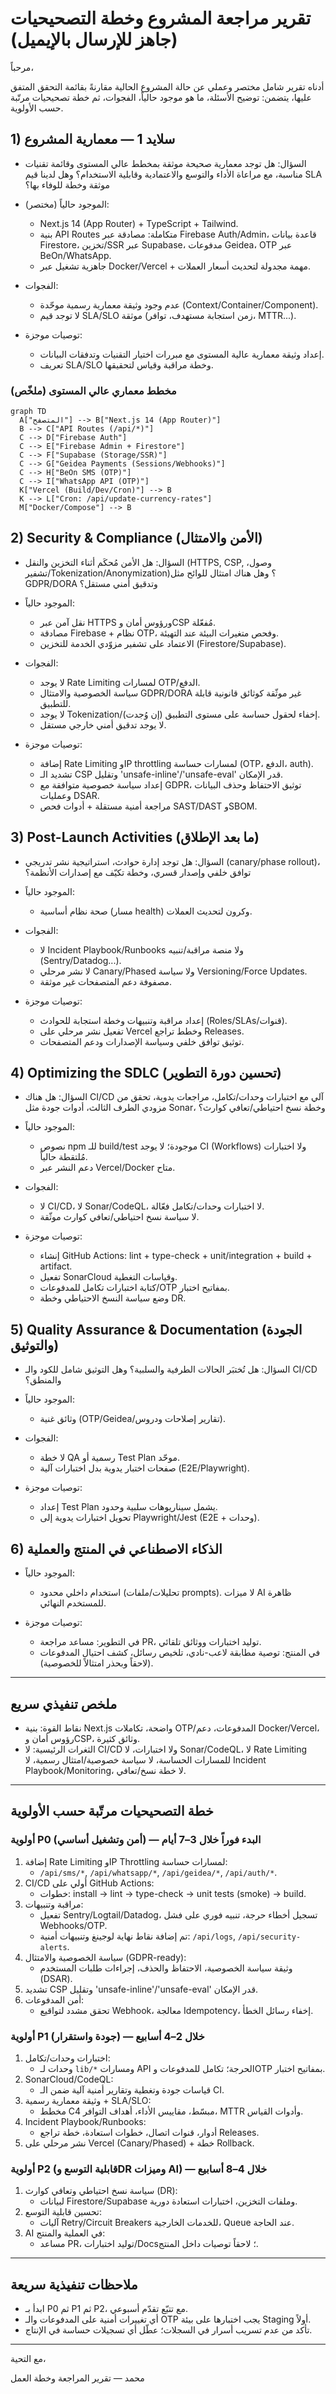 # تقرير مراجعة المشروع وخطة التصحيحيات (جاهز للإرسال بالإيميل)

مرحباً،

أدناه تقرير شامل مختصر وعملي عن حالة المشروع الحالية مقارنةً بقائمة التحقق المتفق عليها، يتضمن: توضيح الأسئلة، ما هو موجود حالياً، الفجوات، ثم خطة تصحيحيات مرتّبة حسب الأولوية.

## 1) سلايد 1 — معمارية المشروع

- السؤال: هل توجد معمارية صحيحة موثقة بمخطط عالي المستوى وقائمة تقنيات مناسبة، مع مراعاة الأداء والتوسع والاعتمادية وقابلية الاستخدام؟ وهل لدينا قيم SLA موثقة وخطة للوفاء بها؟

- الموجود حالياً (مختصر):
  - Next.js 14 (App Router) + TypeScript + Tailwind.
  - بنية API Routes متكاملة: مصادقة عبر Firebase Auth/Admin، قاعدة بيانات Firestore، تخزين/SSR عبر Supabase، مدفوعات Geidea، OTP عبر BeOn/WhatsApp.
  - جاهزية تشغيل عبر Docker/Vercel + مهمة مجدولة لتحديث أسعار العملات.

- الفجوات:
  - عدم وجود وثيقة معمارية رسمية موحّدة (Context/Container/Component).
  - لا توجد قيم SLA/SLO موثقة (زمن استجابة مستهدف، توافر، MTTR...).

- توصيات موجزة:
  - إعداد وثيقة معمارية عالية المستوى مع مبررات اختيار التقنيات وتدفقات البيانات.
  - تعريف SLA/SLO وخطة مراقبة وقياس لتحقيقها.

### مخطط معماري عالي المستوى (ملخّص)

```mermaid
graph TD
  A["المتصفح"] --> B["Next.js 14 (App Router)"]
  B --> C["API Routes (/api/*)"]
  C --> D["Firebase Auth"]
  C --> E["Firebase Admin + Firestore"]
  C --> F["Supabase (Storage/SSR)"]
  C --> G["Geidea Payments (Sessions/Webhooks)"]
  C --> H["BeOn SMS (OTP)"]
  C --> I["WhatsApp API (OTP)"]
  K["Vercel (Build/Dev/Cron)"] --> B
  K --> L["Cron: /api/update-currency-rates"]
  M["Docker/Compose"] --> B
```

## 2) Security & Compliance (الأمن والامتثال)

- السؤال: هل الأمن مُحكَم أثناء التخزين والنقل (HTTPS, CSP, وصول، تشفير/Tokenization/Anonymization)؟ وهل هناك امتثال للوائح مثل GDPR/DORA وتدقيق أمني مستقل؟

- الموجود حالياً:
  - نقل آمن عبر HTTPS ورؤوس أمان وCSP مُفعّلة.
  - مصادقة Firebase + نظام OTP، وفحص متغيرات البيئة عند التهيئة.
  - الاعتماد على تشفير مزوّدي الخدمة للتخزين (Firestore/Supabase).

- الفجوات:
  - لا يوجد Rate Limiting لمسارات OTP/الدفع.
  - سياسة الخصوصية والامتثال GDPR/DORA غير موثّقة كوثائق قانونية قابلة للتطبيق.
  - لا يوجد Tokenization/إخفاء لحقول حساسة على مستوى التطبيق (إن وُجدت).
  - لا يوجد تدقيق أمني خارجي مستقل.

- توصيات موجزة:
  - إضافة Rate Limiting وIP throttling لمسارات حساسة (OTP، الدفع، auth).
  - تشديد الـ CSP وتقليل 'unsafe-inline'/'unsafe-eval' قدر الإمكان.
  - إعداد سياسة خصوصية متوافقة مع GDPR، توثيق الاحتفاظ وحذف البيانات وعمليات DSAR.
  - مراجعة أمنية مستقلة + أدوات فحص SAST/DAST وSBOM.

## 3) Post-Launch Activities (ما بعد الإطلاق)

- السؤال: هل توجد إدارة حوادث، استراتيجية نشر تدريجي (canary/phase rollout)، توافق خلفي وإصدار قسري، وخطة تكيّف مع إصدارات الأنظمة؟

- الموجود حالياً:
  - صحة نظام أساسية (مسار health) وكرون لتحديث العملات.

- الفجوات:
  - لا Incident Playbook/Runbooks ولا منصة مراقبة/تنبيه (Sentry/Datadog...).
  - لا نشر مرحلي Canary/Phased ولا سياسة Versioning/Force Updates.
  - مصفوفة دعم المتصفحات غير موثقة.

- توصيات موجزة:
  - إعداد مراقبة وتنبيهات وخطة استجابة للحوادث (Roles/SLAs/قنوات).
  - تفعيل نشر مرحلي على Vercel وخطط تراجع Releases.
  - توثيق توافق خلفي وسياسة الإصدارات ودعم المتصفحات.

## 4) Optimizing the SDLC (تحسين دورة التطوير)

- السؤال: هل هناك CI/CD آلي مع اختبارات وحدات/تكامل، مراجعات يدوية، تحقق من مزودي الطرف الثالث، أدوات جودة مثل Sonar، وخطة نسخ احتياطي/تعافي كوارث؟

- الموجود حالياً:
  - نصوص npm للـ build/test موجودة؛ لا يوجد CI (Workflows) ولا اختبارات مُلتقطة حالياً.
  - دعم النشر عبر Vercel/Docker متاح.

- الفجوات:
  - لا CI/CD، لا Sonar/CodeQL، لا اختبارات وحدات/تكامل فعّالة.
  - لا سياسة نسخ احتياطي/تعافي كوارث موثّقة.

- توصيات موجزة:
  - إنشاء GitHub Actions: lint + type-check + unit/integration + build + artifact.
  - تفعيل SonarCloud وقياسات التغطية.
  - كتابة اختبارات تكامل للمدفوعات/OTP بمفاتيح اختبار.
  - وضع سياسة النسخ الاحتياطي وخطة DR.

## 5) Quality Assurance & Documentation (الجودة والتوثيق)

- السؤال: هل تُختبَر الحالات الطرفية والسلبية؟ وهل التوثيق شامل للكود والـ CI/CD والمنطق؟

- الموجود حالياً:
  - وثائق غنية (OTP/Geidea/تقارير إصلاحات ودروس).

- الفجوات:
  - لا خطة QA رسمية أو Test Plan موحّد.
  - صفحات اختبار يدوية بدل اختبارات آلية (E2E/Playwright).

- توصيات موجزة:
  - إعداد Test Plan يشمل سيناريوهات سلبية وحدود.
  - تحويل اختبارات يدوية إلى Playwright/Jest (E2E + وحدات).

## 6) الذكاء الاصطناعي في المنتج والعملية

- الموجود حالياً:
  - استخدام داخلي محدود (تحليلات/ملفات prompts). لا ميزات AI ظاهرة للمستخدم النهائي.

- توصيات موجزة:
  - في التطوير: مساعد مراجعة PR، توليد اختبارات ووثائق تلقائي.
  - في المنتج: توصية مطابقة لاعب-نادي، تلخيص رسائل، كشف احتيال المدفوعات (لاحقاً وبحذر امتثالاً للخصوصية).

---

## ملخص تنفيذي سريع

- نقاط القوة: بنية Next.js واضحة، تكاملات OTP/المدفوعات، دعم Docker/Vercel، رؤوس أمان وCSP، وثائق كثيرة.
- الثغرات الرئيسية: لا CI/CD ولا اختبارات، لا Sonar/CodeQL، لا Rate Limiting للمسارات الحساسة، لا سياسة خصوصية/امتثال رسمية، لا Incident Playbook/Monitoring، لا خطة نسخ/تعافي.

---

## خطة التصحيحيات مرتّبة حسب الأولوية

### أولوية P0 (أمن وتشغيل أساسي) — البدء فوراً خلال 3–7 أيام
1) إضافة Rate Limiting وIP Throttling لمسارات حساسة:
   - `/api/sms/*`, `/api/whatsapp/*`, `/api/geidea/*`, `/api/auth/*`.
2) CI/CD أولي على GitHub Actions:
   - خطوات: install → lint → type-check → unit tests (smoke) → build.
3) مراقبة وتنبيهات:
   - تفعيل Sentry/Logtail/Datadog، تسجيل أخطاء حرجة، تنبيه فوري على فشل Webhooks/OTP.
   - تم إضافة نقاط نهاية لوجينغ وتنبيهات أمنية: `/api/logs`, `/api/security-alerts`.
4) سياسة الخصوصية والامتثال (GDPR-ready):
   - وثيقة سياسة الخصوصية، الاحتفاظ والحذف، إجراءات طلبات المستخدم (DSAR).
5) تشديد CSP وتقليل 'unsafe-inline'/'unsafe-eval' قدر الإمكان.
6) أمن المدفوعات:
   - تحقق مشدد لتواقيع Webhook، معالجة Idempotency، إخفاء رسائل الخطأ.

### أولوية P1 (جودة واستقرار) — خلال 2–4 أسابيع
1) اختبارات وحدات/تكامل:
   - وحدات لـ `lib/*` ومسارات API الحرجة؛ تكامل للمدفوعات وOTP بمفاتيح اختبار.
2) SonarCloud/CodeQL:
   - قياسات جودة وتغطية وتقارير أمنية آلية ضمن الـ CI.
3) وثيقة معمارية رسمية + SLA/SLO:
   - مخطط C4 مبسّط، مقاييس الأداء، أهداف التوافر، MTTR وأدوات القياس.
4) Incident Playbook/Runbooks:
   - أدوار، قنوات اتصال، خطوات استعادة، خطة تراجع Releases.
5) نشر مرحلي على Vercel (Canary/Phased) + خطة Rollback.

### أولوية P2 (قابلية التوسع وDR وميزات AI) — خلال 4–8 أسابيع
1) سياسة نسخ احتياطي وتعافي كوارث (DR):
   - لبيانات Firestore/Supabase وملفات التخزين، اختبارات استعادة دورية.
2) تحسين قابلية التوسع:
   - آليات Retry/Circuit Breakers للخدمات الخارجية، Queue عند الحاجة.
3) AI في العملية والمنتج:
   - مساعد PR، توليد اختبارات/Docs؛ لاحقاً توصيات داخل المنتج.

---

## ملاحظات تنفيذية سريعة

- ابدأ بـ P0 ثم P1 ثم P2، مع تتبّع تقدّم أسبوعي.
- أي تغييرات أمنية على المدفوعات والـ OTP يجب اختبارها على بيئة Staging أولاً.
- تأكد من عدم تسريب أسرار في السجلات؛ عطّل أي تسجيلات حساسة في الإنتاج.

---

مع التحية،

محمد — تقرير المراجعة وخطة العمل


